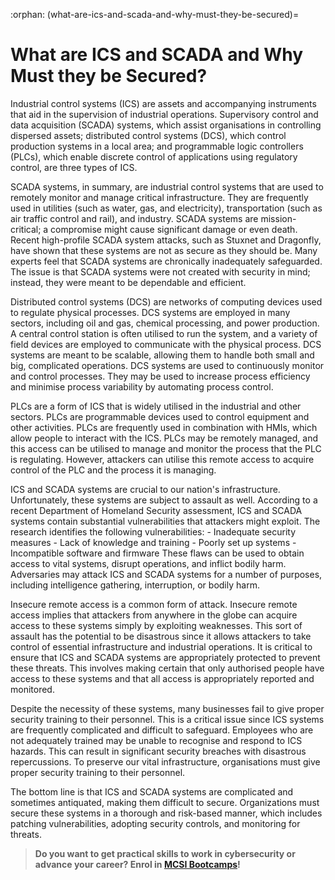 :orphan:
(what-are-ics-and-scada-and-why-must-they-be-secured)=
# What are ICS and SCADA and Why Must they be Secured?
 
Industrial control systems (ICS) are assets and accompanying instruments that aid in the supervision of industrial operations. Supervisory control and data acquisition (SCADA) systems, which assist organisations in controlling dispersed assets; distributed control systems (DCS), which control production systems in a local area; and programmable logic controllers (PLCs), which enable discrete control of applications using regulatory control, are three types of ICS.

SCADA systems, in summary, are industrial control systems that are used to remotely monitor and manage critical infrastructure. They are frequently used in utilities (such as water, gas, and electricity), transportation (such as air traffic control and rail), and industry. SCADA systems are mission-critical; a compromise might cause significant damage or even death. Recent high-profile SCADA system attacks, such as Stuxnet and Dragonfly, have shown that these systems are not as secure as they should be. Many experts feel that SCADA systems are chronically inadequately safeguarded. The issue is that SCADA systems were not created with security in mind; instead, they were meant to be dependable and efficient.

Distributed control systems (DCS) are networks of computing devices used to regulate physical processes. DCS systems are employed in many sectors, including oil and gas, chemical processing, and power production. A central control station is often utilised to run the system, and a variety of field devices are employed to communicate with the physical process. DCS systems are meant to be scalable, allowing them to handle both small and big, complicated operations. DCS systems are used to continuously monitor and control processes. They may be used to increase process efficiency and minimise process variability by automating process control.

PLCs are a form of ICS that is widely utilised in the industrial and other sectors. PLCs are programmable devices used to control equipment and other activities. PLCs are frequently used in combination with HMIs, which allow people to interact with the ICS. PLCs may be remotely managed, and this access can be utilised to manage and monitor the process that the PLC is regulating. However, attackers can utilise this remote access to acquire control of the PLC and the process it is managing.

ICS and SCADA systems are crucial to our nation's infrastructure. Unfortunately, these systems are subject to assault as well. According to a recent Department of Homeland Security assessment, ICS and SCADA systems contain substantial vulnerabilities that attackers might exploit. The research identifies the following vulnerabilities: - Inadequate security measures - Lack of knowledge and training - Poorly set up systems - Incompatible software and firmware These flaws can be used to obtain access to vital systems, disrupt operations, and inflict bodily harm. Adversaries may attack ICS and SCADA systems for a number of purposes, including intelligence gathering, interruption, or bodily harm.

Insecure remote access is a common form of attack. Insecure remote access implies that attackers from anywhere in the globe can acquire access to these systems simply by exploiting weaknesses. This sort of assault has the potential to be disastrous since it allows attackers to take control of essential infrastructure and industrial operations. It is critical to ensure that ICS and SCADA systems are appropriately protected to prevent these threats. This involves making certain that only authorised people have access to these systems and that all access is appropriately reported and monitored.

Despite the necessity of these systems, many businesses fail to give proper security training to their personnel. This is a critical issue since ICS systems are frequently complicated and difficult to safeguard. Employees who are not adequately trained may be unable to recognise and respond to ICS hazards. This can result in significant security breaches with disastrous repercussions. To preserve our vital infrastructure, organisations must give proper security training to their personnel.

The bottom line is that ICS and SCADA systems are complicated and sometimes antiquated, making them difficult to secure. Organizations must secure these systems in a thorough and risk-based manner, which includes patching vulnerabilities, adopting security controls, and monitoring for threats.

> **Do you want to get practical skills to work in cybersecurity or advance your career? Enrol in [MCSI Bootcamps](https://www.mosse-institute.com/bootcamps.html)!**
